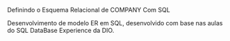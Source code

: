 Definindo o Esquema Relacional de COMPANY Com SQL

Desenvolvimento de modelo ER em SQL, desenvolvido com base nas aulas do SQL DataBase Experience da DIO.
